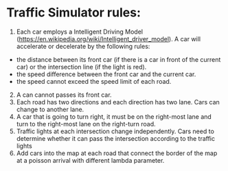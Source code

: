# Traffic Simulator rules:
1. Each car employs a Intelligent Driving Model (https://en.wikipedia.org/wiki/Intelligent_driver_model). A car will accelerate or decelerate by the following rules:
- the distance between its front car (if there is a car in front of the current car) or the intersection line (if the light is red).
- the speed difference between the front car and the current car.
- the speed cannot exceed the speed limit of each road.
2. A can cannot passes its front car. 
3. Each road has two directions and each direction has two lane. Cars can change to another lane.
4. A car that is going to turn right, it must be on the right-most lane and turn to the right-most lane on the right-turn road.
5. Traffic lights at each intersection change independently. Cars need to determine whether it can pass the intersection according to the traffic lights
6. Add cars into the map at each road that connect the border of the map at a poisson arrival with different lambda parameter.
